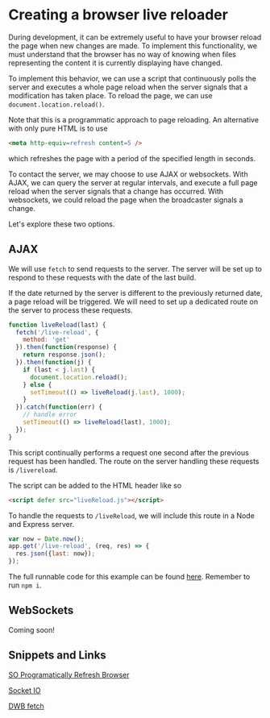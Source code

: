 # Creating a browser live reloader

During development, it can be extremely useful to have your browser reload the page when new changes are made. To implement this functionality, we must understand that the browser has no way of knowing when files representing the content it is currently displaying have changed.

To implement this behavior, we can use a script that continuously polls the server and executes a whole page reload when the server signals that a modification has taken place. To reload the page, we can use `document.location.reload()`.

Note that this is a programmatic approach to page reloading. An alternative with only pure HTML is to use

```html
<meta http-equiv=refresh content=5 />
```

which refreshes the page with a period of the specified length in seconds.

To contact the server, we may choose to use AJAX or websockets. With AJAX, we can query the server at regular intervals, and execute a full page reload when the server signals that a change has occurred. With websockets, we could reload the page when the broadcaster signals a change.

Let's explore these two options.

## AJAX

We will use `fetch` to send requests to the server. The server will be set up to respond to these requests with the date of the last build.

If the date returned by the server is different to the previously returned date, a page reload will be triggered. We will need to set up a dedicated route on the server to process these requests.

```js
function liveReload(last) {
  fetch('/live-reload', {
    method: 'get'
  }).then(function(response) {
    return response.json();
  }).then(function(j) {
    if (last < j.last) {
      document.location.reload();
    } else {
      setTimeout(() => liveReload(j.last), 1000);
    }
  }).catch(function(err) {
    // handle error
    setTimeout(() => liveReload(last), 1000);
  });
}
```

This script continually performs a request one second after the previous request has been handled. The route on the server handling these requests is `/livereload`.

The script can be added to the HTML header like so

```html
<script defer src="liveReload.js"></script>
```

To handle the requests to `/liveReload`, we will include this route in a Node and Express server.

```js
var now = Date.now();
app.get('/live-reload', (req, res) => {
  res.json({last: now});
});
```

The full runnable code for this example can be found [here][4]. Remember to run `npm i`.

## WebSockets

Coming soon!

## Snippets and Links

[SO Programatically Refresh Browser][1]

[Socket IO][2]

[DWB fetch][3]

[1]: http://stackoverflow.com/questions/13376048/how-do-i-programmatically-refresh-a-browser
[2]: http://socket.io/
[3]: https://davidwalsh.name/fetch
[4]: link_to_github
